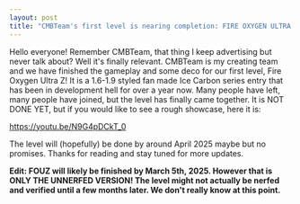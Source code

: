 ```yaml
---
layout: post
title: "CMBTeam's first level is nearing completion: FIRE OXYGEN ULTRA Z"
---
```


Hello everyone! Remember CMBTeam, that thing I keep advertising but never talk about? Well it's finally relevant. CMBTeam is my creating team and we have finished the gameplay and some deco for our first level, Fire Oxygen Ultra Z! It is a 1.6-1.9 styled fan made Ice Carbon series entry that has been in development hell for over a year now. Many people have left, many people have joined, but the level has finally came together. It is NOT DONE YET, but if you would like to see a rough showcase, here it is:

https://youtu.be/N9G4pDCkT_0

The level will (hopefully) be done by around April 2025 maybe but no promises. Thanks for reading and stay tuned for more updates.

**Edit: FOUZ will likely be finished by March 5th, 2025. However that is ONLY THE UNNERFED VERSION! The level might not actually be nerfed and verified until a few months later.  We don't really know at this point.**
